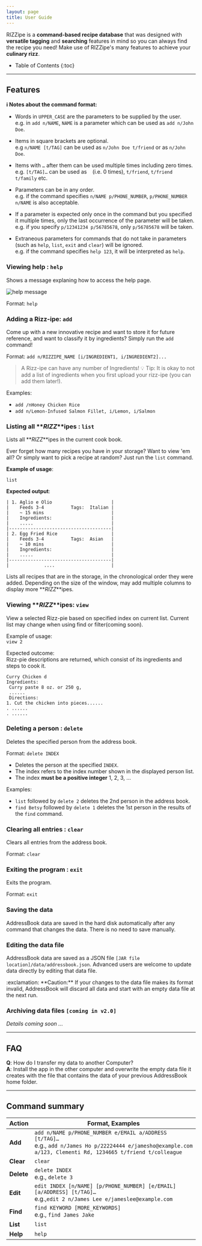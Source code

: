 ```yaml
---
layout: page
title: User Guide
---
```


RIZZipe is a **command-based recipe database** that was designed with **versatile tagging** and **searching** features in mind so you can always find the recipe you need! Make use of RIZZipe's many features to achieve your **culinary rizz**.

- Table of Contents
  {:toc}

---

## Features

<div markdown="block" class="alert alert-info">

**:information_source: Notes about the command format:**<br>

- Words in `UPPER_CASE` are the parameters to be supplied by the user.<br>
  e.g. in `add n/NAME`, `NAME` is a parameter which can be used as `add n/John Doe`.

- Items in square brackets are optional.<br>
  e.g `n/NAME [t/TAG]` can be used as `n/John Doe t/friend` or as `n/John Doe`.

- Items with `…`​ after them can be used multiple times including zero times.<br>
  e.g. `[t/TAG]…​` can be used as ` ` (i.e. 0 times), `t/friend`, `t/friend t/family` etc.

- Parameters can be in any order.<br>
  e.g. if the command specifies `n/NAME p/PHONE_NUMBER`, `p/PHONE_NUMBER n/NAME` is also acceptable.

- If a parameter is expected only once in the command but you specified it multiple times, only the last occurrence of the parameter will be taken.<br>
  e.g. if you specify `p/12341234 p/56785678`, only `p/56785678` will be taken.

- Extraneous parameters for commands that do not take in parameters (such as `help`, `list`, `exit` and `clear`) will be ignored.<br>
  e.g. if the command specifies `help 123`, it will be interpreted as `help`.

</div>

### Viewing help : `help`

Shows a message explaning how to access the help page.

![help message](images/helpMessage.png)

Format: `help`

### Adding a Rizz-ipe: `add`

Come up with a new innovative recipe and want to store it for future reference,
and want to classify it by ingredients? Simply run the `add` command!

Format: `add n/RIZZIPE_NAME [i/INGREDIENT1, i/INGREDIENT2]...`

> A Rizz-ipe can have any number of Ingredients!
> :bulb: Tip: It is okay to not add a list of ingredients when you first upload
> your rizz-ipe (you can add them later!).

Examples:

- `add /nHoney Chicken Rice`
- `add n/Lemon-Infused Salmon Fillet, i/Lemon, i/Salmon`

### Listing all **_RIZZ_**ipes : `list`

Lists all **_RIZZ_**ipes in the current cook book.

Ever forget how many recipes you have in your storage? Want to view 'em all? Or
simply want to pick a recipe at random? Just run the `list` command.

**Example of usage**:

```shell
list
```

**Expected output**:

```shell
| 1. Aglio e Olio                      |
|    Feeds 3-4          Tags:  Italian |
|    ~ 15 mins                         |
|    Ingredients:                      |
|    .....                             |
|--------------------------------------|
| 2. Egg Fried Rice                    |
|    Feeds 3-4          Tags:  Asian   |
|    ~ 10 mins                         |
|    Ingredients:                      |
|    .....                             |
|--------------------------------------|
|             ....                     |
```

Lists all recipes that are in the storage, in the chronological order they were
added. Depending on the size of the window, may add multiple columns to display
more **_RIZZ_**ipes.

### Viewing **_RIZZ_**ipes: `view`

View a selected Rizz-pie based on specified index on current list. Current list may
change when using find or filter(coming soon).

Example of usage:\
`view 2`

Expected outcome:\
Rizz-pie descriptions are returned, which consist of its ingredients and steps
to cook it.

```
Curry Chicken d
Ingredients:
 Curry paste 8 oz. or 250 g,
 ......
 Directions:
1. Cut the chicken into pieces......
. ......
. ......
```

### Deleting a person : `delete`

Deletes the specified person from the address book.

Format: `delete INDEX`

- Deletes the person at the specified `INDEX`.
- The index refers to the index number shown in the displayed person list.
- The index **must be a positive integer** 1, 2, 3, …​

Examples:

- `list` followed by `delete 2` deletes the 2nd person in the address book.
- `find Betsy` followed by `delete 1` deletes the 1st person in the results of the `find` command.

### Clearing all entries : `clear`

Clears all entries from the address book.

Format: `clear`

### Exiting the program : `exit`

Exits the program.

Format: `exit`

### Saving the data

AddressBook data are saved in the hard disk automatically after any command that changes the data. There is no need to save manually.

### Editing the data file

AddressBook data are saved as a JSON file `[JAR file location]/data/addressbook.json`. Advanced users are welcome to update data directly by editing that data file.

<div markdown="span" class="alert alert-warning">:exclamation: **Caution:**
If your changes to the data file makes its format invalid, AddressBook will discard all data and start with an empty data file at the next run.
</div>

### Archiving data files `[coming in v2.0]`

_Details coming soon ..._

---

## FAQ

**Q**: How do I transfer my data to another Computer?<br>
**A**: Install the app in the other computer and overwrite the empty data file it creates with the file that contains the data of your previous AddressBook home folder.

---

## Command summary

| Action     | Format, Examples                                                                                                                                                      |
| ---------- | --------------------------------------------------------------------------------------------------------------------------------------------------------------------- |
| **Add**    | `add n/NAME p/PHONE_NUMBER e/EMAIL a/ADDRESS [t/TAG]…​` <br> e.g., `add n/James Ho p/22224444 e/jamesho@example.com a/123, Clementi Rd, 1234665 t/friend t/colleague` |
| **Clear**  | `clear`                                                                                                                                                               |
| **Delete** | `delete INDEX`<br> e.g., `delete 3`                                                                                                                                   |
| **Edit**   | `edit INDEX [n/NAME] [p/PHONE_NUMBER] [e/EMAIL] [a/ADDRESS] [t/TAG]…​`<br> e.g.,`edit 2 n/James Lee e/jameslee@example.com`                                           |
| **Find**   | `find KEYWORD [MORE_KEYWORDS]`<br> e.g., `find James Jake`                                                                                                            |
| **List**   | `list`                                                                                                                                                                |
| **Help**   | `help`                                                                                                                                                                |

```

```
